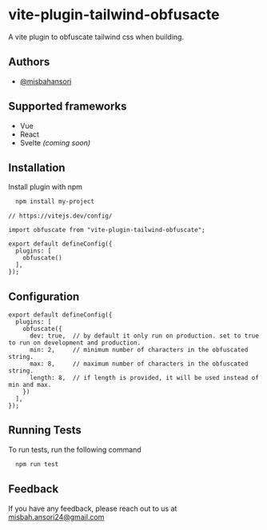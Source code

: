 
# vite-plugin-tailwind-obfusacte

A vite plugin to obfuscate tailwind css when building.


## Authors

- [@misbahansori](https://www.github.com/misbahansori)


## Supported frameworks

- Vue
- React
- Svelte *(coming soon)*


## Installation

Install plugin with npm

```bash
  npm install my-project
```

```
// https://vitejs.dev/config/

import obfuscate from "vite-plugin-tailwind-obfuscate";

export default defineConfig({
  plugins: [
    obfuscate()
  ],
});
```

## Configuration

```
export default defineConfig({
  plugins: [
    obfuscate({
      dev: true,  // by default it only run on production. set to true to run on development and production.
      min: 2,     // minimum number of characters in the obfuscated string.
      max: 8,     // maximum number of characters in the obfuscated string.
      length: 8,  // if length is provided, it will be used instead of min and max.
    })
  ],
});
```

    
## Running Tests

To run tests, run the following command

```bash
  npm run test
```


## Feedback

If you have any feedback, please reach out to us at misbah.ansori24@gmail.com

